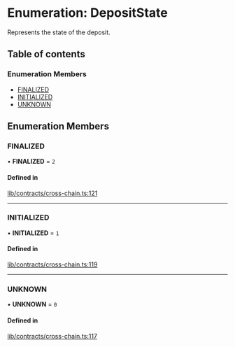 # Enumeration: DepositState

Represents the state of the deposit.

## Table of contents

### Enumeration Members

- [FINALIZED](DepositState.md#finalized)
- [INITIALIZED](DepositState.md#initialized)
- [UNKNOWN](DepositState.md#unknown)

## Enumeration Members

### FINALIZED

• **FINALIZED** = ``2``

#### Defined in

[lib/contracts/cross-chain.ts:121](https://github.com/Unknown-Gravity/tbtc-v2-sdk/blob/main/typescript/src/lib/contracts/cross-chain.ts#L121)

___

### INITIALIZED

• **INITIALIZED** = ``1``

#### Defined in

[lib/contracts/cross-chain.ts:119](https://github.com/Unknown-Gravity/tbtc-v2-sdk/blob/main/typescript/src/lib/contracts/cross-chain.ts#L119)

___

### UNKNOWN

• **UNKNOWN** = ``0``

#### Defined in

[lib/contracts/cross-chain.ts:117](https://github.com/Unknown-Gravity/tbtc-v2-sdk/blob/main/typescript/src/lib/contracts/cross-chain.ts#L117)
